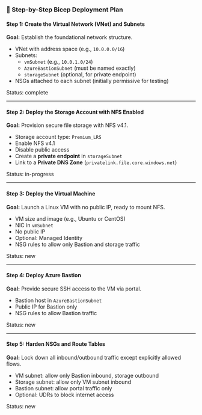 ### 🧱 Step-by-Step Bicep Deployment Plan


#### **Step 1: Create the Virtual Network (VNet) and Subnets**
**Goal:** Establish the foundational network structure.

- VNet with address space (e.g., `10.0.0.0/16`)
- Subnets:
  - `vmSubnet` (e.g., `10.0.1.0/24`)
  - `AzureBastionSubnet` (must be named exactly)
  - `storageSubnet` (optional, for private endpoint)
- NSGs attached to each subnet (initially permissive for testing)

Status: complete

---

#### **Step 2: Deploy the Storage Account with NFS Enabled**
**Goal:** Provision secure file storage with NFS v4.1.

- Storage account type: `Premium_LRS`
- Enable NFS v4.1
- Disable public access
- Create a **private endpoint** in `storageSubnet`
- Link to a **Private DNS Zone** (`privatelink.file.core.windows.net`)

Status: in-progress

---

#### **Step 3: Deploy the Virtual Machine**
**Goal:** Launch a Linux VM with no public IP, ready to mount NFS.

- VM size and image (e.g., Ubuntu or CentOS)
- NIC in `vmSubnet`
- No public IP
- Optional: Managed Identity
- NSG rules to allow only Bastion and storage traffic

Status: new

---

#### **Step 4: Deploy Azure Bastion**
**Goal:** Provide secure SSH access to the VM via portal.

- Bastion host in `AzureBastionSubnet`
- Public IP for Bastion only
- NSG rules to allow Bastion traffic

Status: new

---

#### **Step 5: Harden NSGs and Route Tables**
**Goal:** Lock down all inbound/outbound traffic except explicitly allowed flows.

- VM subnet: allow only Bastion inbound, storage outbound
- Storage subnet: allow only VM subnet inbound
- Bastion subnet: allow portal traffic only
- Optional: UDRs to block internet access

Status: new
